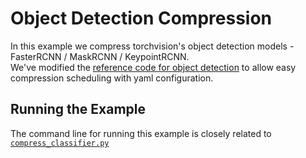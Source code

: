 # Object Detection Compression

In this example we compress torchvision's object detection models - FasterRCNN / MaskRCNN / KeypointRCNN.  
We've modified the [reference code for object detection](https://github.com/pytorch/vision/tree/master/references/detection)
to allow easy compression scheduling with yaml configuration.

## Running the Example
The command line for running this example is closely related to 
[`compress_classifier.py`](distiller/examples/classifier_compression/compress_classifier.py)